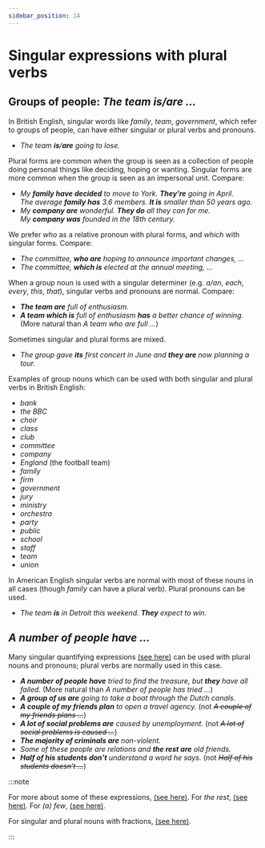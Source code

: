 ```yaml
---
sidebar_position: 14
---
```


# Singular expressions with plural verbs

## Groups of people: *The team is/are …*

In British English, singular words like *family*, *team*, *government*, which refer to groups of people, can have either singular or plural verbs and pronouns.

- *The team **is**/**are** going to lose.*

Plural forms are common when the group is seen as a collection of people doing personal things like deciding, hoping or wanting. Singular forms are more common when the group is seen as an impersonal unit. Compare:

- *My **family have decided** to move to York. **They’re** going in April.*  
  *The average **family has** 3.6 members. **It is** smaller than 50 years ago.*
- *My **company are** wonderful. **They do** all they can for me.*  
  *My **company was** founded in the 18th century.*

We prefer *who* as a relative pronoun with plural forms, and *which* with singular forms. Compare:

- *The committee, **who are** hoping to announce important changes, …*
- *The committee, **which is** elected at the annual meeting, …*

When a group noun is used with a singular determiner (e.g. *a/an*, *each*, *every*, *this*, *that*), singular verbs and pronouns are normal. Compare:

- ***The team are** full of enthusiasm.*
- ***A team which is** full of enthusiasm **has** a better chance of winning.* (More natural than *A team who are full …*)

Sometimes singular and plural forms are mixed.

- *The group gave **its** first concert in June and **they are** now planning a tour.*

Examples of group nouns which can be used with both singular and plural verbs in British English:

- *bank*
- *the BBC*
- *choir*
- *class*
- *club*
- *committee*
- *company*
- *England* (the football team)
- *family*
- *firm*
- *government*
- *jury*
- *ministry*
- *orchestra*
- *party*
- *public*
- *school*
- *staff*
- *team*
- *union*

In American English singular verbs are normal with most of these nouns in all cases (though *family* can have a plural verb). Plural pronouns can be used.

- *The team **is** in Detroit this weekend. **They** expect to win.*

## *A number of people have …*

Many singular quantifying expressions [(see here)](./../determiners-quantifiers/quantifying-expressions-a-lot-lots-a-great-deal-the-majority-etc) can be used with plural nouns and pronouns; plural verbs are normally used in this case.

- ***A number of people have** tried to find the treasure, but **they** have all failed.* (More natural than *A number of people has tried …*)
- ***A group of us are** going to take a boat through the Dutch canals.*
- ***A couple of my friends plan** to open a travel agency.* (not *~~A couple of my friends plans …~~*)
- ***A lot of social problems are** caused by unemployment.* (not *~~A lot of social problems is caused …~~*)
- ***The majority of criminals are** non-violent.*
- *Some of these people are relations and **the rest are** old friends.*
- ***Half of his students don’t** understand a word he says.* (not *~~Half of his students doesn’t …~~*)

:::note

For more about some of these expressions, [(see here)](./../determiners-quantifiers/quantifying-expressions-a-lot-lots-a-great-deal-the-majority-etc). For *the rest*, [(see here)](./../../vocabulary/word-problems-from-a-to-z/the-rest). For *(a) few*, [(see here)](./../determiners-quantifiers/a-little-and-a-few).

For singular and plural nouns with fractions, [(see here)](./mixed-singular-and-plural-other-structures#fractions).

:::
